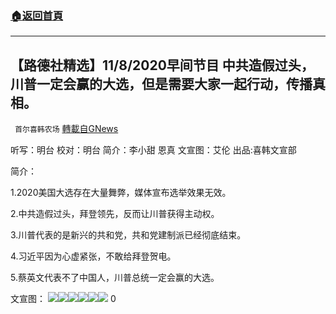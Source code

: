 ###  [:house:返回首頁](https://github.com/ourhimalayas/txt)
---

## 【路德社精选】11/8/2020早间节目 中共造假过头，川普一定会赢的大选，但是需要大家一起行动，传播真相。
` 首尔喜韩农场` [轉載自GNews](https://gnews.org/zh-hans/547164/)

听写：明台 校对：明台 简介：李小甜 恩真 文宣图：艾伦 出品:喜韩文宣部

简介：

1.2020美国大选存在大量舞弊，媒体宣布选举效果无效。

2.中共造假过头，拜登领先，反而让川普获得主动权。

3.川普代表的是新兴的共和党，共和党建制派已经彻底结束。

4.习近平因为心虚紧张，不敢给拜登贺电。

5.蔡英文代表不了中国人，川普总统一定会赢的大选。

文宣图：
![](https://gnews-media-offload.s3.amazonaws.com/wp-content/uploads/2020/11/11101105/1-49.png)![](https://gnews-media-offload.s3.amazonaws.com/wp-content/uploads/2020/11/11050725/2-63.png)![](https://gnews-media-offload.s3.amazonaws.com/wp-content/uploads/2020/11/11102057/3-52.png)![](https://gnews-media-offload.s3.amazonaws.com/wp-content/uploads/2020/11/11102016/4-27.png)![](https://gnews-media-offload.s3.amazonaws.com/wp-content/uploads/2020/11/11102032/5-25.png)![](https://gnews-media-offload.s3.amazonaws.com/wp-content/uploads/2020/11/11102043/6-28.png)
0
